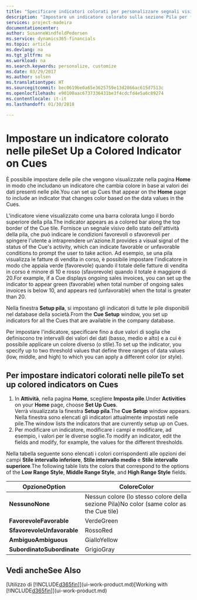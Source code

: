 ```yaml
---
title: "Specificare indicatori colorati per personalizzare segnali visivi sull'attività di una pila | Documenti Microsoft"
description: "Impostare un indicatore colorato sulla sezione Pila per fornire un segnale visivo per personalizzato per l'attività di una pila."
services: project-madeira
documentationcenter: 
author: SusanneWindfeldPedersen
ms.service: dynamics365-financials
ms.topic: article
ms.devlang: na
ms.tgt_pltfrm: na
ms.workload: na
ms.search.keywords: personalize, customize
ms.date: 03/29/2017
ms.author: solsen
ms.translationtype: HT
ms.sourcegitcommit: bec0619be0a65e3625759e13d2866ac615d7513c
ms.openlocfilehash: e90100aac6737336431be3f4cdcfd4e5a6c89274
ms.contentlocale: it-it
ms.lasthandoff: 01/30/2018

---
```

# <a name="set-up-a-colored-indicator-on-cues"></a><span data-ttu-id="9f7dd-103">Impostare un indicatore colorato nelle pile</span><span class="sxs-lookup"><span data-stu-id="9f7dd-103">Set Up a Colored Indicator on Cues</span></span>
<span data-ttu-id="9f7dd-104">È possibile impostare delle pile che vengono visualizzate nella pagina **Home** in modo che includano un indicatore che cambia colore in base ai valori dei dati presenti nelle pile.</span><span class="sxs-lookup"><span data-stu-id="9f7dd-104">You can set up Cues that appear on the **Home** page to include an indicator that changes color based on the data values in the Cues.</span></span>

<span data-ttu-id="9f7dd-105">L'indicatore viene visualizzato come una barra colorata lungo il bordo superiore della pila.</span><span class="sxs-lookup"><span data-stu-id="9f7dd-105">The indicator appears as a colored bar along the top border of the Cue tile.</span></span> <span data-ttu-id="9f7dd-106">Fornisce un segnale visivo dello stato dell'attività della pila, che può indicare le condizioni favorevoli o sfavorevoli per spingere l'utente a intraprendere un'azione.</span><span class="sxs-lookup"><span data-stu-id="9f7dd-106">It provides a visual signal of the status of the Cue's activity, which can indicate favorable or unfavorable conditions to prompt the user to take action.</span></span> <span data-ttu-id="9f7dd-107">Ad esempio, se una pila visualizza le fatture di vendita in corso, è possibile impostare l'indicatore in modo che appaia verde (favorevole) quando il totale delle fatture di vendita in corso è minore di 10 e rosso (sfavorevole) quando il totale è maggiore di 20.</span><span class="sxs-lookup"><span data-stu-id="9f7dd-107">For example, if a Cue displays ongoing sales invoices, you can set up the indicator to appear green (favorable) when total number of ongoing sales invoices is below 10, and appears red (unfavorable) when the total is greater than 20.</span></span>

<span data-ttu-id="9f7dd-108">Nella finestra **Setup pila**, si impostano gli indicatori di tutte le pile disponibili nel database della società.</span><span class="sxs-lookup"><span data-stu-id="9f7dd-108">From the **Cue Setup** window, you set up indicators for all the Cues that are available in the company database.</span></span>

<span data-ttu-id="9f7dd-109">Per impostare l'indicatore, specificare fino a due valori di soglia che definiscono tre intervalli dei valori dei dati (basso, medio e alto) e a cui è possibile applicare un colore diverso (o stile).</span><span class="sxs-lookup"><span data-stu-id="9f7dd-109">To set up the indicator, you specify up to two threshold values that define three ranges of data values (low, middle, and high) to which you can apply a different color (or style).</span></span>

## <a name="to-set-up-colored-indicators-on-cues"></a><span data-ttu-id="9f7dd-110">Per impostare indicatori colorati nelle pile</span><span class="sxs-lookup"><span data-stu-id="9f7dd-110">To set up colored indicators on Cues</span></span>
1. <span data-ttu-id="9f7dd-111">In **Attività**, nella pagina **Home**, scegliere **Imposta pile**.</span><span class="sxs-lookup"><span data-stu-id="9f7dd-111">Under **Activities** on your **Home** page, choose **Set Up Cues**.</span></span>  
   <span data-ttu-id="9f7dd-112">Verrà visualizzata la finestra **Setup pila**.</span><span class="sxs-lookup"><span data-stu-id="9f7dd-112">The **Cue Setup** window appears.</span></span> <span data-ttu-id="9f7dd-113">Nella finestra sono elencati gli indicatori attualmente impostati nelle pile.</span><span class="sxs-lookup"><span data-stu-id="9f7dd-113">The window lists the indicators that are currently setup up on Cues.</span></span>
2. <span data-ttu-id="9f7dd-114">Per modificare un indicatore, modificare i campi e modificare, ad esempio, i valori per le diverse soglie.</span><span class="sxs-lookup"><span data-stu-id="9f7dd-114">To modify an indicator, edit the fields and modify, for example, the values for the different thresholds.</span></span>  

<span data-ttu-id="9f7dd-115">Nella tabella seguente sono elencati i colori corrispondenti alle opzioni dei campi **Stile intervallo inferiore**, **Stile intervallo medio** e **Stile intervallo superiore**.</span><span class="sxs-lookup"><span data-stu-id="9f7dd-115">The following table lists the colors that correspond to the options of the **Low Range Style**, **Middle Range Style**, and **High Range Style** fields.</span></span>

| <span data-ttu-id="9f7dd-116">Opzione</span><span class="sxs-lookup"><span data-stu-id="9f7dd-116">Option</span></span> | <span data-ttu-id="9f7dd-117">Colore</span><span class="sxs-lookup"><span data-stu-id="9f7dd-117">Color</span></span> |
| --- | --- |
| <span data-ttu-id="9f7dd-118">**Nessuno**</span><span class="sxs-lookup"><span data-stu-id="9f7dd-118">**None**</span></span> |<span data-ttu-id="9f7dd-119">Nessun colore (lo stesso colore della sezione Pila)</span><span class="sxs-lookup"><span data-stu-id="9f7dd-119">No color (same color as the Cue tile)</span></span>|
| <span data-ttu-id="9f7dd-120">**Favorevole**</span><span class="sxs-lookup"><span data-stu-id="9f7dd-120">**Favorable**</span></span> |<span data-ttu-id="9f7dd-121">Verde</span><span class="sxs-lookup"><span data-stu-id="9f7dd-121">Green</span></span> |
| <span data-ttu-id="9f7dd-122">**Sfavorevole**</span><span class="sxs-lookup"><span data-stu-id="9f7dd-122">**Unfavorable**</span></span> |<span data-ttu-id="9f7dd-123">Rosso</span><span class="sxs-lookup"><span data-stu-id="9f7dd-123">Red</span></span> |
| <span data-ttu-id="9f7dd-124">**Ambiguo**</span><span class="sxs-lookup"><span data-stu-id="9f7dd-124">**Ambiguous**</span></span> |<span data-ttu-id="9f7dd-125">Giallo</span><span class="sxs-lookup"><span data-stu-id="9f7dd-125">Yellow</span></span> |
| <span data-ttu-id="9f7dd-126">**Subordinato**</span><span class="sxs-lookup"><span data-stu-id="9f7dd-126">**Subordinate**</span></span> |<span data-ttu-id="9f7dd-127">Grigio</span><span class="sxs-lookup"><span data-stu-id="9f7dd-127">Gray</span></span> |

## <a name="see-also"></a><span data-ttu-id="9f7dd-128">Vedi anche</span><span class="sxs-lookup"><span data-stu-id="9f7dd-128">See Also</span></span>
<span data-ttu-id="9f7dd-129">[Utilizzo di [!INCLUDE[d365fin](includes/d365fin_md.md)]](ui-work-product.md)</span><span class="sxs-lookup"><span data-stu-id="9f7dd-129">[Working with [!INCLUDE[d365fin](includes/d365fin_md.md)]](ui-work-product.md)</span></span>

